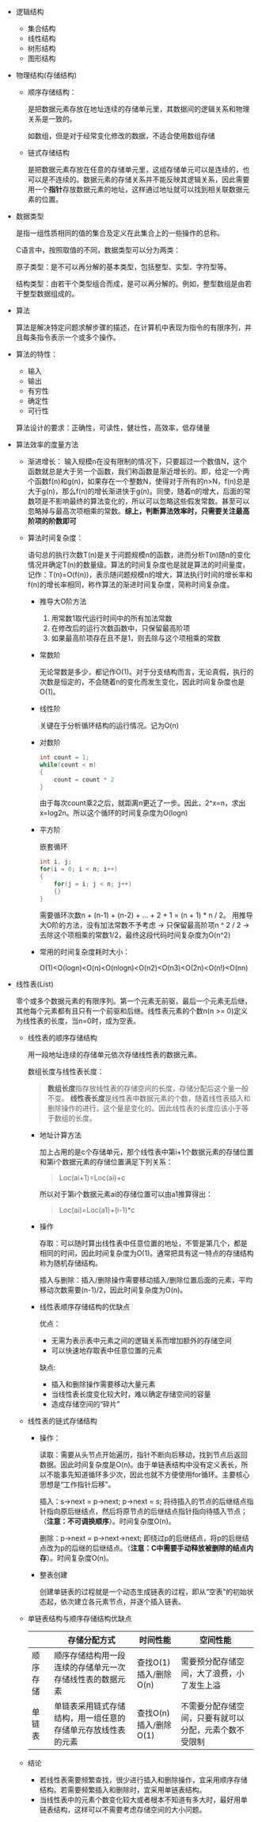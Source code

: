 - 逻辑结构
    - 集合结构
    - 线性结构
    - 树形结构
    - 图形结构
- 物理结构(存储结构)
    - 顺序存储结构：

        是把数据元素存放在地址连续的存储单元里，其数据间的逻辑关系和物理关系是一致的。

        如数组，但是对于经常变化修改的数据，不适合使用数组存储

    - 链式存储结构

        是把数据元素存放在任意的存储单元里，这组存储单元可以是连续的，也可以是不连续的。数据元素的存储关系并不能反映其逻辑关系，因此需要用一个**指针**存放数据元素的地址，这样通过地址就可以找到相关联数据元素的位置。
- 数据类型

    是指一组性质相同的值的集合及定义在此集合上的一些操作的总称。

    C语言中，按照取值的不同，数据类型可以分为两类：

    原子类型：是不可以再分解的基本类型，包括整型、实型、字符型等。

    结构类型：由若干个类型组合而成，是可以再分解的。例如，整型数组是由若干整型数据组成的。



- 算法

    算法是解决特定问题求解步骤的描述，在计算机中表现为指令的有限序列，并且每条指令表示一个或多个操作。

- 算法的特性：
    - 输入
    - 输出
    - 有穷性
    - 确定性
    - 可行性

    算法设计的要求：正确性，可读性，健壮性，高效率，低存储量

- 算法效率的度量方法

    - 渐进增长： 输入规模n在没有限制的情况下，只要超过一个数值N，这个函数就总是大于另一个函数，我们称函数是渐近增长的。即，给定一个两个函数f(n)和g(n)，如果存在一个整数N，使得对于所有的n>N，f(n)总是大于g(n)，那么f(n)的增长渐进快于g(n)。同使，随着n的增大，后面的常数项是不影响最终的算法变化的，所以可以忽略这些假发常数。甚至可以忽略掉与最高次项相乘的常数。**综上，判断算法效率时，只需要关注最高阶项的阶数即可**

    - 算法时间复杂度：

        语句总的执行次数T(n)是关于问题规模n的函数，进而分析T(n)随n的变化情况并确定T(n)的数量级。算法的时间复杂度也是就是算法的时间量度，记作：T(n)=O(f(n))，表示随问题规模n的增大，算法执行时间的增长率和f(n)的增长率相同，称作算法的渐进时间复杂度，简称时间复杂度。

        - 推导大O阶方法

            1. 用常数1取代运行时间中的所有加法常数
            2. 在修改后的运行次数函数中，只保留最高阶项
            3. 如果最高阶项存在且不是1，则去除与这个项相乘的常数
        
        - 常数阶

            无论常数是多少，都记作O(1)。对于分支结构而言，无论真假，执行的次数是恒定的，不会随着n的变化而发生变化，因此时间复杂度也是O(1)。

        - 线性阶

            关键在于分析循环结构的运行情况。记为O(n)

        - 对数阶

            ```C
            int count = 1;
            while(count < n)
            {
                count = count * 2
            }
            ```
            由于每次count乘2之后，就距离n更近了一步。因此，2^x=n，求出x=log2n。所以这个循环的时间复杂度为O(logn)
        
        - 平方阶

            嵌套循环
            ```C
            int i, j;
            for(i = 0; i < n; i++)
            {
                for(j = i; j < n; j++)
                {}
            }
            ```
            需要循环次数n + (n-1) + (n-2) + ... + 2 + 1 = (n + 1) * n / 2。
            用推导大O阶的方法，没有加法常数不予考虑 -> 只保留最高阶项n ^ 2 / 2 -> 去除这个项相乘的常数1/2，最终这段代码时间复杂度为O(n^2)

        - 常用的时间复杂度耗时大小：

            O(1)<O(logn)<O(n)<O(nlogn)<O(n2)<O(n3)<O(2n)<O(n!)<O(nn)

- 线性表(List)

    零个或多个数据元素的有限序列。第一个元素无前驱，最后一个元素无后继，其他每个元素都有且只有一个前驱和后继。线性表元素的个数n(n >= 0)定义为线性表的长度，当n=0时，成为空表。

    - 线性表的顺序存储结构

        用一段地址连续的存储单元依次存储线性表的数据元素。

        数组长度与线性表长度：

        > **数组长度**指存放线性表的存储空间的长度，存储分配后这个量一般不变。
        **线性表长度**是线性表中数据元素的个数，随着线性表插入和删除操作的进行，这个量是变化的。因此线性表的长度应该小于等于数组的长度。


        - 地址计算方法

            加上占用的是c个存储单元，那个线性表中第i+1个数据元素的存储位置和第i个数据元素的存储位置满足下列关系：
            > Loc(ai+1)=Loc(ai)+c

            所以对于第i个数据元素ai的存储位置可以由a1推算得出：
            > Loc(ai)=Loc(a1)+(i-1)*c
        
        - 操作

            存取：可以随时算出线性表中任意位置的地址，不管是第几个，都是相同的时间，因此时间复杂度为O(1)。通常把具有这一特点的存储结构称为随机存储结构。

            插入与删除：插入/删除操作需要移动插入/删除位置后面的元素，平均移动次数需要(n-1)/2，因此时间复杂度为O(n)。

        - 线性表顺序存储结构的优缺点

            优点：
            - 无需为表示表中元素之间的逻辑关系而增加额外的存储空间
            - 可以快速地存取表中任意位置的元素

            缺点:
            - 插入和删除操作需要移动大量元素
            - 当线性表长度变化较大时，难以确定存储空间的容量
            - 造成存储空间的“碎片”

    - 线性表的链式存储结构      

        - 操作：

            读取：需要从头节点开始遍历，指针不断向后移动，找到节点后返回数据。因此时间复杂度是O(n)。由于单链表结构中没有定义表长，所以不能事先知道循环多少次，因此也就不方便使用for循环。主要核心思想是“工作指针后移”。

            插入：s->next = p->next; p->next = s; 将待插入的节点的后继结点指针指向原后继结点，然后将原节点的后继结点指针指向待插入节点；（**注意：不可调换顺序**）。时间复杂度O(n)。

            删除：p->next = p->next->next; 即绕过p的后继结点，将p的后继结点改为p的后继的后继结点。（**注意：C中需要手动释放被删除的结点内存**）。时间复杂度O(n)。

        - 整表创建

            创建单链表的过程就是一个动态生成链表的过程，即从“空表”的初始状态起，依次建立各元素节点，并逐个插入链表。
    
    - 单链表结构与顺序存储结构优缺点

        |                |存储分配方式      |时间性能            |空间性能     
        -----------------|-----------------|-------------------|-------------
        顺序存储|顺序存储结构用一段连续的存储单元一次存储线性表的数据元素|查找O(1) 插入/删除O(n)|需要预分配存储空间，大了浪费，小了发生上溢
        单链表|单链表采用链式存储结构，用一组任意的存储单元存放线性表的元素|查找O(n) 插入/删除O(1)|不需要分配存储空间，只要有就可以分配，元素个数不受限制

    - 结论

        - 若线性表需要频繁查找，很少进行插入和删除操作，宜采用顺序存储结构。若需要频繁插入和删除时，宜采用单链表结构。
        - 当线性表中的元素个数变化较大或者根本不知道有多大时，最好用单链表结构，这样可以不需要考虑存储空间的大小问题。